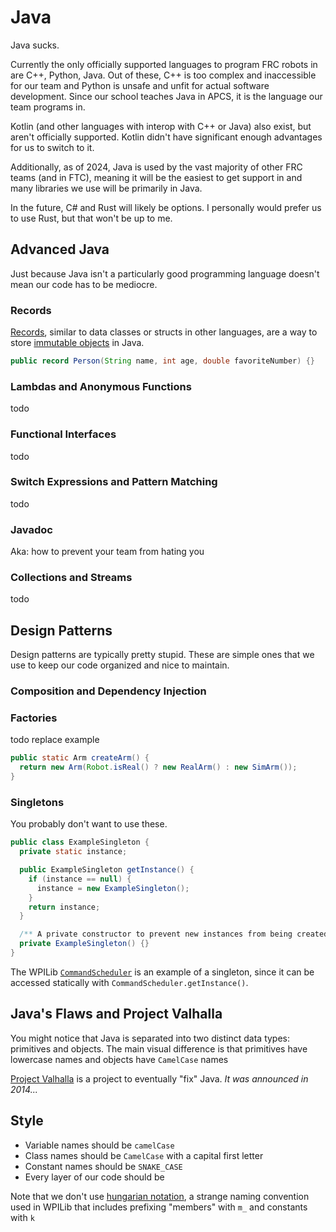 # Java

Java sucks.

Currently the only officially supported languages to program FRC robots in are C++, Python, Java. Out of these, C++ is too complex and inaccessible for our team and Python is unsafe and unfit for actual software development. Since our school teaches Java in APCS, it is the language our team programs in.

Kotlin (and other languages with interop with C++ or Java) also exist, but aren't officially supported. Kotlin didn't have significant enough advantages for us to switch to it.

Additionally, as of 2024, Java is used by the vast majority of other FRC teams (and in FTC), meaning it will be the easiest to get support in and many libraries we use will be primarily in Java.

In the future, C# and Rust will likely be options. I personally would prefer us to use Rust, but that won't be up to me.

## Advanced Java

Just because Java isn't a particularly good programming language doesn't mean our code has to be mediocre.

### Records

[Records](https://openjdk.org/jeps/395), similar to data classes or structs in other languages, are a way to store [immutable objects](https://en.wikipedia.org/wiki/Immutable_object) in Java.

```java
public record Person(String name, int age, double favoriteNumber) {}
```

### Lambdas and Anonymous Functions

todo

### Functional Interfaces

todo

### Switch Expressions and Pattern Matching

todo

### Javadoc

Aka: how to prevent your team from hating you

### Collections and Streams

todo

## Design Patterns

Design patterns are typically pretty stupid. These are simple ones that we use to keep our code organized and nice to maintain.

### Composition and Dependency Injection

### Factories

todo replace example

```java
public static Arm createArm() {
  return new Arm(Robot.isReal() ? new RealArm() : new SimArm());
}
```

### Singletons

You probably don't want to use these.

```java
public class ExampleSingleton {
  private static instance;

  public ExampleSingleton getInstance() {
    if (instance == null) {
      instance = new ExampleSingleton();
    }
    return instance;
  }

  /** A private constructor to prevent new instances from being created */
  private ExampleSingleton() {}
}
```

The WPILib [`CommandScheduler`](https://docs.wpilib.org/en/stable/docs/software/commandbased/command-scheduler.html) is an example of a singleton, since it can be accessed statically with `CommandScheduler.getInstance()`.

### 

## Java's Flaws and Project Valhalla

You might notice that Java is separated into two distinct data types: primitives and objects. The main visual difference is that primitives have lowercase names and objects have `CamelCase` names

[Project Valhalla](https://openjdk.org/projects/valhalla/) is a project to eventually "fix" Java. *It was announced in 2014...*

## Style

- Variable names should be `camelCase`
- Class names should be `CamelCase` with a capital first letter
- Constant names should be `SNAKE_CASE`
- Every layer of our code should be

Note that we don't use [hungarian notation](https://en.wikipedia.org/wiki/Hungarian_notation), a strange naming convention used in WPILib that includes prefixing "members" with `m_` and constants with `k`
